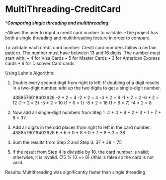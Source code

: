 # MultiThreading-CreditCard
****Comparing single threading and multithreading***

-Allows the user to input a credit card number to validate.
-The project has both a single threading and multithreading feature in order to compare.  

To validate each credit card number:
  Credit card numbers follow a certain pattern. The number must have between 13 and 16 digits. The 
  number must start with:
    • 4 for Visa Cards
    • 5 for Master Cards
    • 3 for American Express cards
    • 6 for Discover Card cards
    
Using Luhn's Algorithm:
  1. Double every second digit from right to left. If doubling of a digit results in a two-digit 
     number, add up the two digits to get a single-digit number.

     4388576018402626
     -2 * 2 = 4
     -2 * 2 = 4
     -4 * 2 = 8
     -1 * 2 = 2
     -6 * 2 = 12 (1 + 2 = 3)
     -5 * 2 = 10 (1 + 0 = 1)
     -8 * 2 = 16 (1 + 6 = 7)
     -4 * 2 = 8
  
  2. Now add all single-digit numbers from Step 1. 4 + 4 + 8 + 2 + 3 + 1 + 7 + 8 = 37

  3. Add all digits in the odd places from right to left in the card number. 4388576018402626
     6 + 6 + 0 + 8 + 0 + 7 + 8 + 3 = 38

  4. Sum the results from Step 2 and Step 3. 37 + 38 = 75

  5. If the result from Step 4 is divisible by 10, the card number is valid; otherwise, it is 
     invalid. (75 % 10 == 0) //this is false so the card is not valid.

Results: Multithreading was significantly faster than single threading.
  




   
